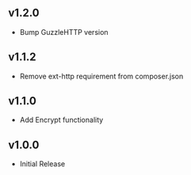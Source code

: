 ## v1.2.0

+ Bump GuzzleHTTP version

## v1.1.2

+ Remove ext-http requirement from composer.json

## v1.1.0

+ Add Encrypt functionality


## v1.0.0

+ Initial Release